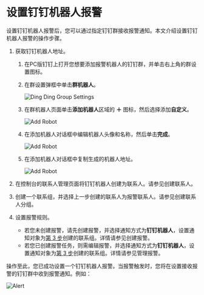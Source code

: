 # 设置钉钉机器人报警

设置钉钉机器人报警后，您可以通过指定钉钉群接收报警通知。本文介绍设置钉钉机器人报警的操作步骤。

1.  获取钉钉机器人地址。
    1.  在PC版钉钉上打开您想要添加报警机器人的钉钉群，并单击右上角的群设置图标。
    2.  在群设置弹框中单击**群机器人**。

        ![Ding Ding Group Settings](https://static-aliyun-doc.oss-accelerate.aliyuncs.com/assets/img/zh-CN/6557559951/p43301.png)

    3.  在群机器人页面单击**添加机器人**区域的 **＋** 图标，然后选择添加**自定义**。

        ![Add Robot](https://static-aliyun-doc.oss-accelerate.aliyuncs.com/assets/img/zh-CN/6557559951/p43302.png)

    4.  在添加机器人对话框中编辑机器人头像和名称，然后单击**完成**。

        ![Add Robot](https://static-aliyun-doc.oss-accelerate.aliyuncs.com/assets/img/zh-CN/2437736061/p43303.png)

    5.  在添加机器人对话框中复制生成的机器人地址。

        ![Add Robot](https://static-aliyun-doc.oss-accelerate.aliyuncs.com/assets/img/zh-CN/6557559951/p43304.png)

2.  在控制台的联系人管理页面将钉钉机器人创建为联系人。请参见创建联系人。
3.  创建一个联系组，并选择上一步创建的联系人为报警联系人。请参见创建联系人分组。
4.  设置报警规则。
    -   若您未创建报警，请先创建报警，并选择通知方式为**钉钉机器人**，设置通知对象为[第 3 步](#step3)创建的联系组。详情请参见创建报警。
    -   若您已创建报警任务，则需编辑报警，并选择通知方式为**钉钉机器人**，设置通知对象为[第 3 步](#step3)创建的联系组。详情请参见管理报警。

操作至此，您已成功设置一个钉钉机器人报警。当报警触发时，您将在设置接收报警的钉钉群中收到报警通知。例如：

![Alert](https://static-aliyun-doc.oss-accelerate.aliyuncs.com/assets/img/zh-CN/6557559951/p43305.png)

